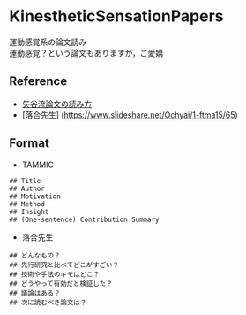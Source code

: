 # KinestheticSensationPapers
運動感覚系の論文読み <br>
運動感覚？という論文もありますが，ご愛嬌

## Reference

- [矢谷流論文の読み方](https://iis-lab.org/misc/paperreading/)
- [落合先生] (https://www.slideshare.net/Ochyai/1-ftma15/65)

## Format

- TAMMIC

```
## Title
## Author
## Motivation
## Method
## Insight
## (One-sentence) Contribution Summary
```

- 落合先生

```
## どんなもの？
## 先行研究と比べてどこがすごい？
## 技術や手法のキモはどこ？
## どうやって有効だと検証した？
## 議論はある？
## 次に読むべき論文は？

```
